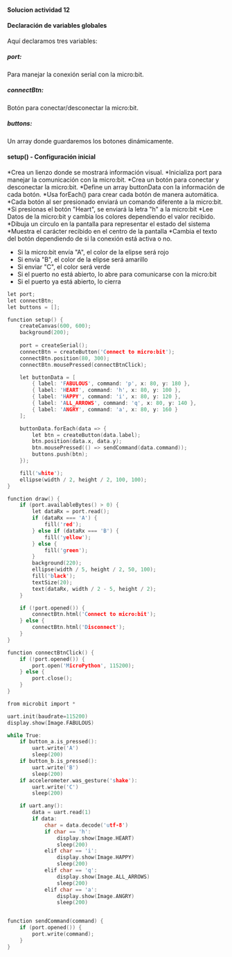 #### Solucion actividad 12 

#### Declaración de variables globales
Aquí declaramos tres variables:

##### port:
Para manejar la conexión serial con la micro:bit.
##### connectBtn: 
Botón para conectar/desconectar la micro:bit.
##### buttons: 
Un array donde guardaremos los botones dinámicamente.

#### setup() - Configuración inicial
*Crea un lienzo donde se mostrará información visual.
*Inicializa port para manejar la comunicación con la micro:bit.
*Crea un botón para conectar y desconectar la micro:bit.
*Define un array buttonData con la información de cada botón.
*Usa forEach() para crear cada botón de manera automática.
*Cada botón al ser presionado enviará un comando diferente a la micro:bit.
*Si presionas el botón "Heart", se enviará la letra "h" a la micro:bit
*Lee Datos de la micro:bit y cambia los colores dependiendo el valor recibido.
*Dibuja un circulo en la pantalla para representar el estado del sistema
*Muestra el carácter recibido en el centro de la pantalla
*Cambia el texto del botón dependiendo de si la conexión está activa o no.
* Si la micro:bit envía "A", el color de la elipse será rojo
* Si envia "B", el color de la elipse será amarillo
* Si enviar "C", el color será verde
* Si el puerto no está abierto, lo abre para comunicarse con la micro:bit
* Si el puerto ya está abierto, lo cierra
```c
let port;
let connectBtn;
let buttons = [];

function setup() {
    createCanvas(600, 600);
    background(200);
  
    port = createSerial();
    connectBtn = createButton('Connect to micro:bit');
    connectBtn.position(80, 300);
    connectBtn.mousePressed(connectBtnClick);

    let buttonData = [
        { label: 'FABULOUS', command: 'p', x: 80, y: 180 },
        { label: 'HEART', command: 'h', x: 80, y: 100 },
        { label: 'HAPPY', command: 'i', x: 80, y: 120 },
        { label: 'ALL_ARROWS', command: 'q', x: 80, y: 140 },
        { label: 'ANGRY', command: 'a', x: 80, y: 160 }
    ];

    buttonData.forEach(data => {
        let btn = createButton(data.label);
        btn.position(data.x, data.y);
        btn.mousePressed(() => sendCommand(data.command));
        buttons.push(btn);
    });

    fill('white');
    ellipse(width / 2, height / 2, 100, 100);
}

function draw() {
    if (port.availableBytes() > 0) {
        let dataRx = port.read();
        if (dataRx === 'A') {
            fill('red');
        } else if (dataRx === 'B') {
            fill('yellow');
        } else {
            fill('green');
        }
        background(220);
        ellipse(width / 5, height / 2, 50, 100);
        fill('black');
        textSize(20);
        text(dataRx, width / 2 - 5, height / 2);
    }

    if (!port.opened()) {
        connectBtn.html('Connect to micro:bit');
    } else {
        connectBtn.html('Disconnect');
    }
}

function connectBtnClick() {
    if (!port.opened()) {
        port.open('MicroPython', 115200);
    } else {
        port.close();
    }
}
```



```c
from microbit import *

uart.init(baudrate=115200)
display.show(Image.FABULOUS)

while True:
    if button_a.is_pressed():
        uart.write('A')
        sleep(200)  
    if button_b.is_pressed():
        uart.write('B')
        sleep(200)
    if accelerometer.was_gesture('shake'):
        uart.write('C')
        sleep(200)

    if uart.any():
        data = uart.read(1)
        if data:
            char = data.decode('utf-8')
            if char == 'h':
                display.show(Image.HEART)
                sleep(200)  
            elif char == 'i':
                display.show(Image.HAPPY)
                sleep(200)  
            elif char == 'q':
                display.show(Image.ALL_ARROWS)
                sleep(200)  
            elif char == 'a':
                display.show(Image.ANGRY)
                sleep(200)  


function sendCommand(command) {
    if (port.opened()) {
        port.write(command);
    }
}
```
